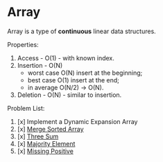 # Array

Array is a type of **continuous** linear data structures.

Properties:
1. Access - O(1) - with known index.
2. Insertion - O(N) 
    - worst case O(N) insert at the beginning;
    - best case O(1) insert at the end;
    - in average O(N/2) -> O(N).
3. Deletion - O(N) - similar to insertion.

Problem List:
1. [x] Implement a Dynamic Expansion Array
3. [x] [Merge Sorted Array](https://leetcode-cn.com/problems/merge-sorted-array/)
4. [x] [Three Sum](https://leetcode.com/problems/3sum/)
5. [x] [Majority Element](https://leetcode.com/problems/majority-element/)
6. [x] [Missing Positive](https://leetcode.com/problems/first-missing-positive/)